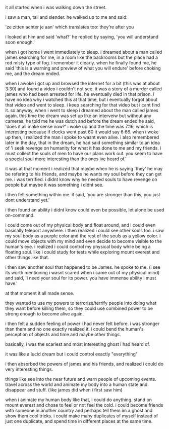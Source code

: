 it all started when i was walking down the street.

i saw a man, tall and slender. he walked up to me and said:

'ze zitten achter je aan' which translates too: they're after you

i looked at him and said 'what?' he replied by saying, 'you will understand soon enough.'

when i got home i went immediately to sleep. i dreamed about a man called james searching for me, in a room like the backrooms but the place had a red misty type of fog. i remember it clearly. when he finally found me, he said 'this is a warning and preview of what you will endure' before choking me, and the dream ended.

when i awoke i got up and browsed the internet for a bit (this was at about 3:30) and found a video i couldn't not see. it was a story of a murder called james who had been arrested for life. he eventually died in that prison. i have no idea why i watched this at that time, but i eventually forgot about that video and went to sleep. i keep searching for that video but i cant find it. so anyway, when i went to sleep i dreamed about the man called james again. this time the dream was set up like an interveiw but without any cameras. he told me he was dutch and before the dream ended he said, 'does it all make sense now?' i woke up and the time was 7:16, which is interesting because if clocks went past 60 it would say 6:66. when i woke up then, i realized the man i spoke to wasnt even alive. i also remembered later in the day, that in the dream, he had said something similar to an idea of 'i seek revenge on humanity for what it has done to me and my friends. i must collect the souls of men to have our plans work out. you seem to have a special soul more interesting than the ones ive heard of.'

it was at that moment i realized that maybe when he is saying 'they' he may be refering to his friends, and maybe he wants my soul before they can get me. i was terrified. i didnt know why he needed souls to have revenge on people but maybe it was something i didnt see.

i then felt something within me. it said, 'you are stronger than this, you just dont understand yet.'

i then found an ability i didnt know could even be possible, let alone be used on-command.

i could come out of my physical body and float around, and i could even basically teleport anywhere. i then realized i could see other souls too. i saw my soul body as a purple color and the rest of the souls as a yellow color. i could move objects with my mind and even decide to become visible to the human's  eye. i realized i could control my physical body while being a floating soul. like i could study for tests while exploring mount everest and other things like that.

i then saw another soul that happened to be James. he spoke to me. (i see its worth mentioning i wasnt scared when i came out of my physical mind) and said, 'i need your soul for its power. you have immense ability i must have.'

at that moment it all made sense.

they wanted to use my powers to terrorize/terrify people into doing what they want before killing them, so they could use combined power to be strong enough to become alive again.

i then felt a sudden feeling of power i had never felt before. i was stronger than them and no one exactly realized it. i could bend the human's perception of objects and time and maybe other things.

basically, i was the scariest and most interesting ghost i had heard of.

it was like a lucid dream but i could control exactly "everything"

i then absorbed the powers of james and his friends, and realized i could do very interesting things.

things like see into the near future and warn people of upcoming events. travel across the world and animate my body into a human state and disappear and stuff. (like james did when i first saw him)

when i animate my human body like that, i could do anything. stand on mount everest and chose to feel or not feel the cold. i could become friends with someone in another country and perhaps tell them im a ghost and show them cool tricks. i could make many duplicates of myself instead of just one duplicate, and spend time in different places at the same time. 